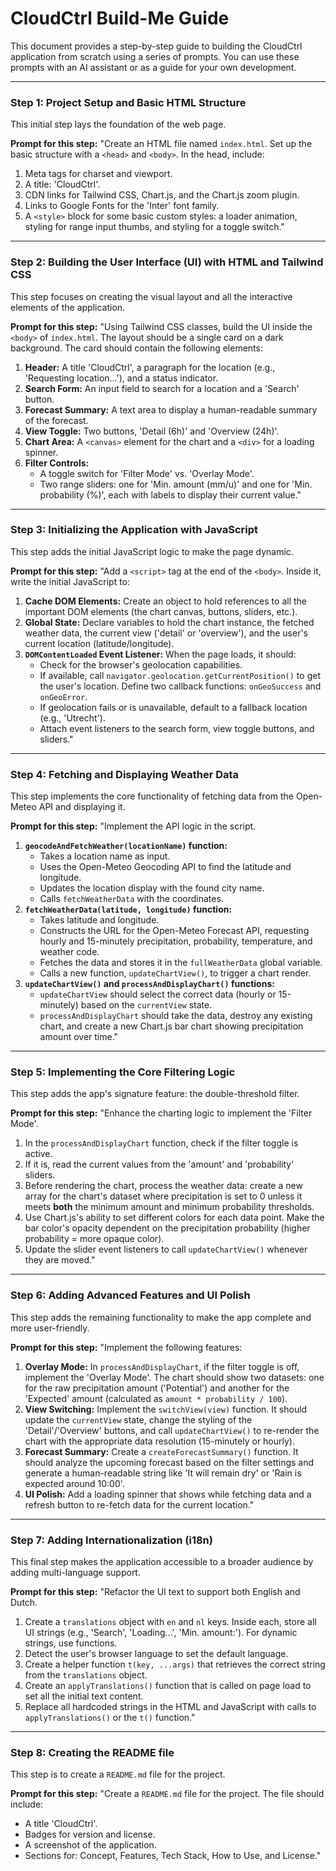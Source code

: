 # CloudCtrl Build-Me Guide

This document provides a step-by-step guide to building the CloudCtrl application from scratch using a series of prompts. You can use these prompts with an AI assistant or as a guide for your own development.

---

### **Step 1: Project Setup and Basic HTML Structure**

This initial step lays the foundation of the web page.

**Prompt for this step:**
"Create an HTML file named `index.html`. Set up the basic structure with a `<head>` and `<body>`. In the head, include:
1.  Meta tags for charset and viewport.
2.  A title: 'CloudCtrl'.
3.  CDN links for Tailwind CSS, Chart.js, and the Chart.js zoom plugin.
4.  Links to Google Fonts for the 'Inter' font family.
5.  A `<style>` block for some basic custom styles: a loader animation, styling for range input thumbs, and styling for a toggle switch."

---

### **Step 2: Building the User Interface (UI) with HTML and Tailwind CSS**

This step focuses on creating the visual layout and all the interactive elements of the application.

**Prompt for this step:**
"Using Tailwind CSS classes, build the UI inside the `<body>` of `index.html`. The layout should be a single card on a dark background. The card should contain the following elements:
1.  **Header:** A title 'CloudCtrl', a paragraph for the location (e.g., 'Requesting location...'), and a status indicator.
2.  **Search Form:** An input field to search for a location and a 'Search' button.
3.  **Forecast Summary:** A text area to display a human-readable summary of the forecast.
4.  **View Toggle:** Two buttons, 'Detail (6h)' and 'Overview (24h)'.
5.  **Chart Area:** A `<canvas>` element for the chart and a `<div>` for a loading spinner.
6.  **Filter Controls:**
    *   A toggle switch for 'Filter Mode' vs. 'Overlay Mode'.
    *   Two range sliders: one for 'Min. amount (mm/u)' and one for 'Min. probability (%)', each with labels to display their current value."

---

### **Step 3: Initializing the Application with JavaScript**

This step adds the initial JavaScript logic to make the page dynamic.

**Prompt for this step:**
"Add a `<script>` tag at the end of the `<body>`. Inside it, write the initial JavaScript to:
1.  **Cache DOM Elements:** Create an object to hold references to all the important DOM elements (the chart canvas, buttons, sliders, etc.).
2.  **Global State:** Declare variables to hold the chart instance, the fetched weather data, the current view ('detail' or 'overview'), and the user's current location (latitude/longitude).
3.  **`DOMContentLoaded` Event Listener:** When the page loads, it should:
    *   Check for the browser's geolocation capabilities.
    *   If available, call `navigator.geolocation.getCurrentPosition()` to get the user's location. Define two callback functions: `onGeoSuccess` and `onGeoError`.
    *   If geolocation fails or is unavailable, default to a fallback location (e.g., 'Utrecht').
    *   Attach event listeners to the search form, view toggle buttons, and sliders."

---

### **Step 4: Fetching and Displaying Weather Data**

This step implements the core functionality of fetching data from the Open-Meteo API and displaying it.

**Prompt for this step:**
"Implement the API logic in the script.
1.  **`geocodeAndFetchWeather(locationName)` function:**
    *   Takes a location name as input.
    *   Uses the Open-Meteo Geocoding API to find the latitude and longitude.
    *   Updates the location display with the found city name.
    *   Calls `fetchWeatherData` with the coordinates.
2.  **`fetchWeatherData(latitude, longitude)` function:**
    *   Takes latitude and longitude.
    *   Constructs the URL for the Open-Meteo Forecast API, requesting hourly and 15-minutely precipitation, probability, temperature, and weather code.
    *   Fetches the data and stores it in the `fullWeatherData` global variable.
    *   Calls a new function, `updateChartView()`, to trigger a chart render.
3.  **`updateChartView()` and `processAndDisplayChart()` functions:**
    *   `updateChartView` should select the correct data (hourly or 15-minutely) based on the `currentView` state.
    *   `processAndDisplayChart` should take the data, destroy any existing chart, and create a new Chart.js bar chart showing precipitation amount over time."

---

### **Step 5: Implementing the Core Filtering Logic**

This step adds the app's signature feature: the double-threshold filter.

**Prompt for this step:**
"Enhance the charting logic to implement the 'Filter Mode'.
1.  In the `processAndDisplayChart` function, check if the filter toggle is active.
2.  If it is, read the current values from the 'amount' and 'probability' sliders.
3.  Before rendering the chart, process the weather data: create a new array for the chart's dataset where precipitation is set to 0 unless it meets **both** the minimum amount and minimum probability thresholds.
4.  Use Chart.js's ability to set different colors for each data point. Make the bar color's opacity dependent on the precipitation probability (higher probability = more opaque color).
5.  Update the slider event listeners to call `updateChartView()` whenever they are moved."

---

### **Step 6: Adding Advanced Features and UI Polish**

This step adds the remaining functionality to make the app complete and more user-friendly.

**Prompt for this step:**
"Implement the following features:
1.  **Overlay Mode:** In `processAndDisplayChart`, if the filter toggle is off, implement the 'Overlay Mode'. The chart should show two datasets: one for the raw precipitation amount ('Potential') and another for the 'Expected' amount (calculated as `amount * probability / 100`).
2.  **View Switching:** Implement the `switchView(view)` function. It should update the `currentView` state, change the styling of the 'Detail'/'Overview' buttons, and call `updateChartView()` to re-render the chart with the appropriate data resolution (15-minutely or hourly).
3.  **Forecast Summary:** Create a `createForecastSummary()` function. It should analyze the upcoming forecast based on the filter settings and generate a human-readable string like 'It will remain dry' or 'Rain is expected around 10:00'.
4.  **UI Polish:** Add a loading spinner that shows while fetching data and a refresh button to re-fetch data for the current location."

---

### **Step 7: Adding Internationalization (i18n)**

This final step makes the application accessible to a broader audience by adding multi-language support.

**Prompt for this step:**
"Refactor the UI text to support both English and Dutch.
1.  Create a `translations` object with `en` and `nl` keys. Inside each, store all UI strings (e.g., 'Search', 'Loading...', 'Min. amount:'). For dynamic strings, use functions.
2.  Detect the user's browser language to set the default language.
3.  Create a helper function `t(key, ...args)` that retrieves the correct string from the `translations` object.
4.  Create an `applyTranslations()` function that is called on page load to set all the initial text content.
5.  Replace all hardcoded strings in the HTML and JavaScript with calls to `applyTranslations()` or the `t()` function."

---

### **Step 8: Creating the README file**

This step is to create a `README.md` file for the project.

**Prompt for this step:**
"Create a `README.md` file for the project. The file should include:
- A title 'CloudCtrl'.
- Badges for version and license.
- A screenshot of the application.
- Sections for: Concept, Features, Tech Stack, How to Use, and License."
